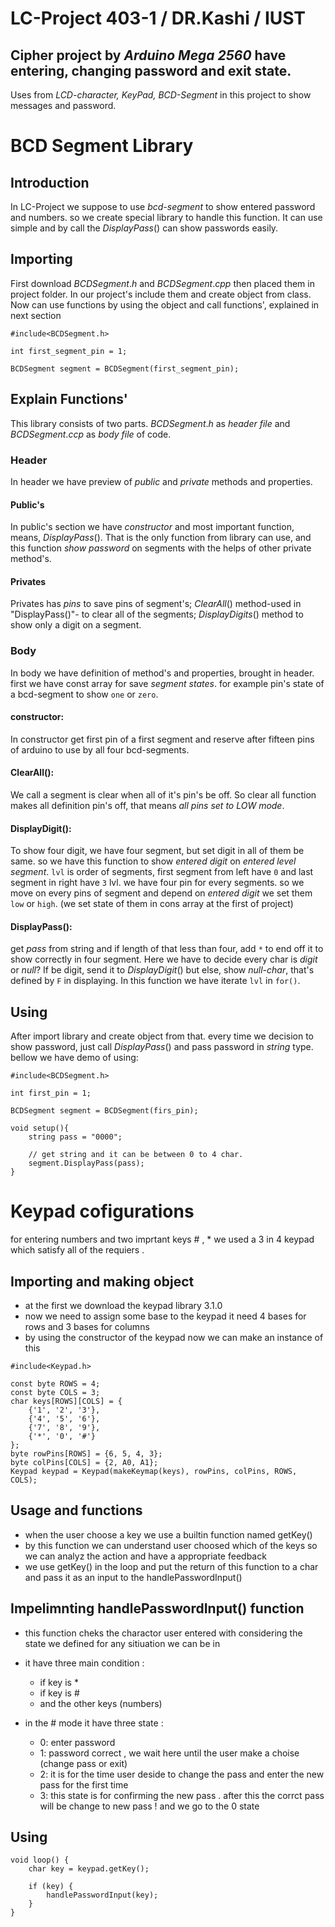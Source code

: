 # LC-Project 403-1 / DR.Kashi / IUST
## Cipher project by *Arduino Mega 2560* have entering, changing password and exit state.
Uses from *LCD-character, KeyPad, BCD-Segment* in this project to show messages and password.

# BCD Segment Library
## Introduction
In LC-Project we suppose to use *bcd-segment* to show entered password and numbers. so we create special library to handle this function.
It can use simple and by call the $DisplayPass()$ can show passwords easily.

## Importing
First download $BCDSegment.h$ and $BCDSegment.cpp$ then placed them in project folder.
In our project's include them and create object from class. 
Now can use functions by using the object and call functions', explained in next section
```cpp:
#include<BCDSegment.h>

int first_segment_pin = 1;

BCDSegment segment = BCDSegment(first_segment_pin);
```

## Explain Functions'
This library consists of two parts. $BCDSegment.h$ as *header file* and $BCDSegment.ccp$ as *body file* of code.
### Header
In header we have preview of $public$ and $private$ methods and properties.
#### Public's
In public's section we have $constructor$ and most important function, means, $DisplayPass()$. That is the only function from library can use, and this function *show password* on segments with the helps of other private method's.
#### Privates
Privates has $pins$ to save pins of segment's; $ClearAll()$ method-used in "DisplayPass()"- to clear all of the segments; $DisplayDigits()$ method to show only a digit on a segment.

### Body
In body we have definition of method's and properties, brought in header.
first we have const array for save *segment states*. for example pin's state of a bcd-segment to show `one` or `zero`.

#### constructor:
In constructor get first pin of a first segment and reserve after fifteen pins of arduino to use by all four bcd-segments.

#### ClearAll():
We call a segment is clear when all of it's pin's be off.
So clear all function makes all definition pin's off, that means *all pins set to LOW mode*.

#### DisplayDigit():
To show four digit, we have four segment, but set digit in all of them be same. so we have this function to show *entered digit* on *entered level segment*.
`lvl` is order of segments, first segment from left have `0` and last segment in right have `3` lvl.
we have four pin for every segments. so we move on every pins of segment and depend on *entered digit* we set them `low` or `high`. (we set state of them in cons array at the first of project)

#### DisplayPass():
get $pass$ from string and if length of that less than four, add `*` to end off it to show correctly in four segment.
Here we have to decide every char is *digit* or *null*?
If be digit, send it to $DisplayDigit()$ but else, show *null-char*, that's defined by `F` in displaying.
 In this function we have iterate `lvl` in `for()`.


## Using
After import library and create object from that.
every time we decision to show password, just call $DisplayPass()$ and pass password in *string* type.
bellow we have demo of using:
```cpp:
#include<BCDSegment.h>

int first_pin = 1;

BCDSegment segment = BCDSegment(firs_pin);

void setup(){
	string pass = "0000";

	// get string and it can be between 0 to 4 char.
	segment.DisplayPass(pass);
}
```

# Keypad cofigurations
for entering numbers and two imprtant keys # , * we used a 3 in 4 keypad which satisfy all of the requiers .

## Importing and making object
- at the first we download the keypad library 3.1.0
- now we need to assign some base to the keypad it need 4 bases for rows and 3 bases for columns
- by using the constructor of the keypad now we can make an instance of this

```cpp:
#include<Keypad.h>

const byte ROWS = 4; 
const byte COLS = 3; 
char keys[ROWS][COLS] = {
    {'1', '2', '3'},
    {'4', '5', '6'},
    {'7', '8', '9'},
    {'*', '0', '#'}
};
byte rowPins[ROWS] = {6, 5, 4, 3};
byte colPins[COLS] = {2, A0, A1};
Keypad keypad = Keypad(makeKeymap(keys), rowPins, colPins, ROWS, COLS);
```

## Usage and functions

- when the user choose a key we use a builtin function named getKey()
- by this function we can understand user choosed which of the keys so we can analyz the action and have a appropriate feedback
- we use getKey() in the loop and put the return of this function to a char and pass it as an input to the handlePasswordInput()

## Impelimnting handlePasswordInput() function

- this function cheks the charactor user entered with considering the state we defined for any sitiuation we can be in
* it have three main condition :
  * if key is *
  * if key is #
  * and the other keys (numbers)

* in the # mode it have three state :
  * 0: enter password
  * 1: password correct , we wait here until the user make a choise (change pass or exit)
  * 2: it is for the time user deside to change the pass and enter the new pass for the first time
  * 3: this state is for confirming the new pass . after this the corrct pass will be change to new pass ! and we go to the 0 state

## Using

```cpp:
void loop() {
    char key = keypad.getKey();

    if (key) {
        handlePasswordInput(key);
    }
}
```